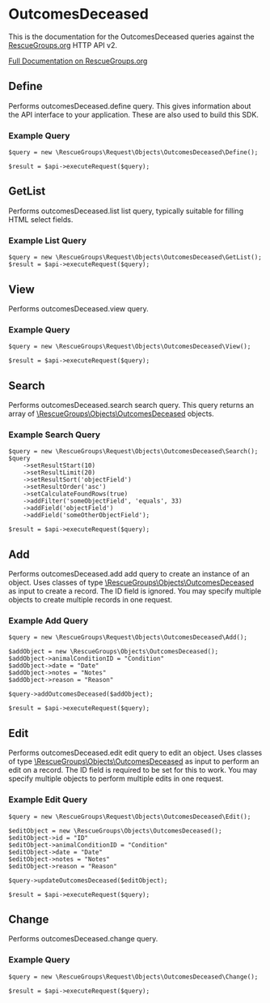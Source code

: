 # OutcomesDeceased

This is the documentation for the OutcomesDeceased queries against the [RescueGroups.org](https://www.rescuegroups.org/) HTTP API v2.

[Full Documentation on RescueGroups.org](https://userguide.rescuegroups.org/display/APIDG/Object+definitions#Objectdefinitions-outcomesDeceased)

## Define






Performs outcomesDeceased.define query. This gives information about the API interface to your application. These are also used to build this SDK.

### Example Query

    $query = new \RescueGroups\Request\Objects\OutcomesDeceased\Define();

    $result = $api->executeRequest($query);


## GetList


Performs outcomesDeceased.list list query, typically suitable for filling HTML select fields.

### Example List Query

    $query = new \RescueGroups\Request\Objects\OutcomesDeceased\GetList();
    $result = $api->executeRequest($query);






## View







Performs outcomesDeceased.view query.

### Example Query

    $query = new \RescueGroups\Request\Objects\OutcomesDeceased\View();

    $result = $api->executeRequest($query);


## Search

Performs outcomesDeceased.search search query. This query returns an array of [\RescueGroups\Objects\OutcomesDeceased](../../src/Objects/OutcomesDeceased.php) objects.

### Example Search Query

    $query = new \RescueGroups\Request\Objects\OutcomesDeceased\Search();
    $query
        ->setResultStart(10)
        ->setResultLimit(20)
        ->setResultSort('objectField')
        ->setResultOrder('asc')
        ->setCalculateFoundRows(true)
        ->addFilter('someObjectField', 'equals', 33)
        ->addField('objectField')
        ->addField('someOtherObjectField');

    $result = $api->executeRequest($query);







## Add




Performs outcomesDeceased.add add query to create an instance of an object. Uses classes of type [\RescueGroups\Objects\OutcomesDeceased](../../src/Objects/OutcomesDeceased.php) as input to create a record. The ID field is ignored. You may specify multiple objects to create multiple records in one request.

### Example Add Query

    $query = new \RescueGroups\Request\Objects\OutcomesDeceased\Add();

    $addObject = new \RescueGroups\Objects\OutcomesDeceased();
    $addObject->animalConditionID = "Condition"
    $addObject->date = "Date"
    $addObject->notes = "Notes"
    $addObject->reason = "Reason"

    $query->addOutcomesDeceased($addObject);

    $result = $api->executeRequest($query);




## Edit



Performs outcomesDeceased.edit edit query to edit an object. Uses classes of type [\RescueGroups\Objects\OutcomesDeceased](../../src/Objects/OutcomesDeceased.php) as input to perform an edit on a record. The ID field is required to be set for this to work. You may specify multiple objects to perform multiple edits in one request.

### Example Edit Query

    $query = new \RescueGroups\Request\Objects\OutcomesDeceased\Edit();

    $editObject = new \RescueGroups\Objects\OutcomesDeceased();
    $editObject->id = "ID"
    $editObject->animalConditionID = "Condition"
    $editObject->date = "Date"
    $editObject->notes = "Notes"
    $editObject->reason = "Reason"

    $query->updateOutcomesDeceased($editObject);

    $result = $api->executeRequest($query);





## Change







Performs outcomesDeceased.change query.

### Example Query

    $query = new \RescueGroups\Request\Objects\OutcomesDeceased\Change();

    $result = $api->executeRequest($query);


